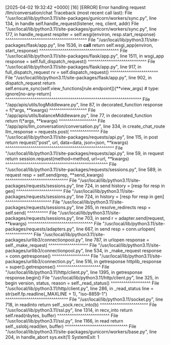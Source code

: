[2025-04-02 19:32:42 +0000] [16] [ERROR] Error handling request /llm/conversation/chat
Traceback (most recent call last):
File "/usr/local/lib/python3.11/site-packages/gunicorn/workers/sync.py", line 134, in handle
self.handle_request(listener, req, client, addr)
File "/usr/local/lib/python3.11/site-packages/gunicorn/workers/sync.py", line 177, in handle_request
respiter = self.wsgi(environ, resp.start_response)
^^^^^^^^^^^^^^^^^^^^^^^^^^^^^^^^^^^^^^^
File "/usr/local/lib/python3.11/site-packages/flask/app.py", line 1536, in __call__
return self.wsgi_app(environ, start_response)
^^^^^^^^^^^^^^^^^^^^^^^^^^^^^^^^^^^^^^
File "/usr/local/lib/python3.11/site-packages/flask/app.py", line 1511, in wsgi_app
response = self.full_dispatch_request()
^^^^^^^^^^^^^^^^^^^^^^^^^^^^
File "/usr/local/lib/python3.11/site-packages/flask/app.py", line 917, in full_dispatch_request
rv = self.dispatch_request()
^^^^^^^^^^^^^^^^^^^^^^^
File "/usr/local/lib/python3.11/site-packages/flask/app.py", line 902, in dispatch_request
return self.ensure_sync(self.view_functions[rule.endpoint])(**view_args) # type: ignore[no-any-return]
^^^^^^^^^^^^^^^^^^^^^^^^^^^^^^^^^^^^^^^^^^^^^^^^^^^^^^^^^^^^^^^^^
File "/app/apis/utils/logMiddleware.py", line 87, in decorated_function
response = f(*args, **kwargs)
^^^^^^^^^^^^^^^^^^
File "/app/apis/utils/balanceMiddleware.py", line 77, in decorated_function
return f(*args, **kwargs)
^^^^^^^^^^^^^^^^^^
File "/app/apis/llm_conversation/conversation.py", line 334, in create_chat_route
llm_response = requests.post(
^^^^^^^^^^^^^^
File "/usr/local/lib/python3.11/site-packages/requests/api.py", line 115, in post
return request("post", url, data=data, json=json, **kwargs)
^^^^^^^^^^^^^^^^^^^^^^^^^^^^^^^^^^^^^^^^^^^^^^^^^^^^
File "/usr/local/lib/python3.11/site-packages/requests/api.py", line 59, in request
return session.request(method=method, url=url, **kwargs)
^^^^^^^^^^^^^^^^^^^^^^^^^^^^^^^^^^^^^^^^^^^^^^^^^
File "/usr/local/lib/python3.11/site-packages/requests/sessions.py", line 589, in request
resp = self.send(prep, **send_kwargs)
^^^^^^^^^^^^^^^^^^^^^^^^^^^^^^
File "/usr/local/lib/python3.11/site-packages/requests/sessions.py", line 724, in send
history = [resp for resp in gen]
^^^^^^^^^^^^^^^^^^^^^^
File "/usr/local/lib/python3.11/site-packages/requests/sessions.py", line 724, in <listcomp>
history = [resp for resp in gen]
^^^^^^^^^^^^^^^^^^^^^^
File "/usr/local/lib/python3.11/site-packages/requests/sessions.py", line 265, in resolve_redirects
resp = self.send(
^^^^^^^^^^
File "/usr/local/lib/python3.11/site-packages/requests/sessions.py", line 703, in send
r = adapter.send(request, **kwargs)
^^^^^^^^^^^^^^^^^^^^^^^^^^^^^^^
File "/usr/local/lib/python3.11/site-packages/requests/adapters.py", line 667, in send
resp = conn.urlopen(
^^^^^^^^^^^^^
File "/usr/local/lib/python3.11/site-packages/urllib3/connectionpool.py", line 787, in urlopen
response = self._make_request(
^^^^^^^^^^^^^^^^^^^
File "/usr/local/lib/python3.11/site-packages/urllib3/connectionpool.py", line 534, in _make_request
response = conn.getresponse()
^^^^^^^^^^^^^^^^^^
File "/usr/local/lib/python3.11/site-packages/urllib3/connection.py", line 516, in getresponse
httplib_response = super().getresponse()
^^^^^^^^^^^^^^^^^^^^^
File "/usr/local/lib/python3.11/http/client.py", line 1395, in getresponse
response.begin()
File "/usr/local/lib/python3.11/http/client.py", line 325, in begin
version, status, reason = self._read_status()
^^^^^^^^^^^^^^^^^^^
File "/usr/local/lib/python3.11/http/client.py", line 286, in _read_status
line = str(self.fp.readline(_MAXLINE + 1), "iso-8859-1")
^^^^^^^^^^^^^^^^^^^^^^^^^^^^^^
File "/usr/local/lib/python3.11/socket.py", line 718, in readinto
return self._sock.recv_into(b)
^^^^^^^^^^^^^^^^^^^^^^^
File "/usr/local/lib/python3.11/ssl.py", line 1314, in recv_into
return self.read(nbytes, buffer)
^^^^^^^^^^^^^^^^^^^^^^^^^
File "/usr/local/lib/python3.11/ssl.py", line 1166, in read
return self._sslobj.read(len, buffer)
^^^^^^^^^^^^^^^^^^^^^^^^^^^^^^
File "/usr/local/lib/python3.11/site-packages/gunicorn/workers/base.py", line 204, in handle_abort
sys.exit(1)
SystemExit: 1